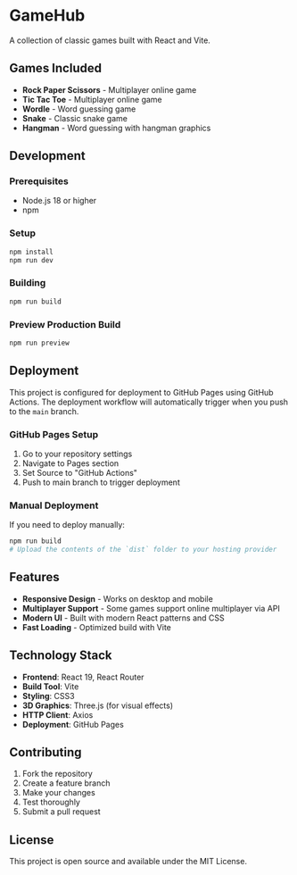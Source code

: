 # GameHub

A collection of classic games built with React and Vite.

## Games Included

- **Rock Paper Scissors** - Multiplayer online game
- **Tic Tac Toe** - Multiplayer online game  
- **Wordle** - Word guessing game
- **Snake** - Classic snake game
- **Hangman** - Word guessing with hangman graphics

## Development

### Prerequisites
- Node.js 18 or higher
- npm

### Setup
```bash
npm install
npm run dev
```

### Building
```bash
npm run build
```

### Preview Production Build
```bash
npm run preview
```

## Deployment

This project is configured for deployment to GitHub Pages using GitHub Actions. The deployment workflow will automatically trigger when you push to the `main` branch.

### GitHub Pages Setup
1. Go to your repository settings
2. Navigate to Pages section
3. Set Source to "GitHub Actions"
4. Push to main branch to trigger deployment

### Manual Deployment
If you need to deploy manually:
```bash
npm run build
# Upload the contents of the `dist` folder to your hosting provider
```

## Features

- **Responsive Design** - Works on desktop and mobile
- **Multiplayer Support** - Some games support online multiplayer via API
- **Modern UI** - Built with modern React patterns and CSS
- **Fast Loading** - Optimized build with Vite

## Technology Stack

- **Frontend**: React 19, React Router
- **Build Tool**: Vite
- **Styling**: CSS3
- **3D Graphics**: Three.js (for visual effects)
- **HTTP Client**: Axios
- **Deployment**: GitHub Pages

## Contributing

1. Fork the repository
2. Create a feature branch
3. Make your changes
4. Test thoroughly
5. Submit a pull request

## License

This project is open source and available under the MIT License.
